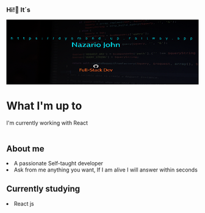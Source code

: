 ### Hi!👋 It´s

<div align="center">

  <img align="center" alt="" width="700px" height="170px" src="baner.jpg.png" />

</div>
<h1> What I'm up to</h1>
<span>  I'm currently working with React</span>
<br>
<br>
<h2>About me</h2>
<li>A passionate Self-taught developer</li>
<li>Ask from me anything you want, If I am alive I will answer within seconds</li>

<h2>Currently studying</h2>
<li>React js</li>

